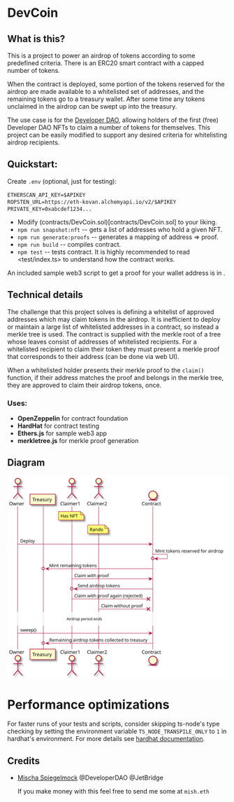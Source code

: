 # DevCoin

## What is this?

This is a project to power an airdrop of tokens according to some predefined criteria. There is an ERC20 smart contract with a capped number of tokens.

When the contract is deployed, some portion of the tokens reserved for the airdrop are made available to a whitelisted set of addresses, and the remaining tokens go to a treasury wallet. After some time any tokens unclaimed in the airdrop can be swept up into the treasury.

The use case is for the [Developer DAO](https://www.developerdao.com/), allowing holders of the first (free) Developer DAO NFTs to claim a number of tokens for themselves. This project can be easily modified to support any desired criteria for whitelisting airdrop recipients.

## Quickstart:

Create `.env` (optional, just for testing):

```
ETHERSCAN_API_KEY=$APIKEY
ROPSTEN_URL=https://eth-kovan.alchemyapi.io/v2/$APIKEY
PRIVATE_KEY=0xabcdef1234...
```

- Modify (contracts/DevCoin.sol)[contracts/DevCoin.sol] to your liking.
- `npm run snapshot:nft` -- gets a list of addresses who hold a given NFT.
- `npm run generate:proofs` -- generates a mapping of address => proof.
- `npm run build` -- compiles contract.
- `npm test` -- tests contract. It is highly recommended to read <test/index.ts> to understand how the contract works.

An included sample web3 script to get a proof for your wallet address is in <web/>.

## Technical details

The challenge that this project solves is defining a whitelist of approved addresses which may claim tokens in the airdrop. It is inefficient to deploy or maintain a large list of whitelisted addresses in a contract, so instead a merkle tree is used. The contract is supplied with the merkle root of a tree whose leaves consist of addresses of whitelisted recipients. For a whitelisted recipient to claim their token they must present a merkle proof that corresponds to their address (can be done via web UI).

When a whitelisted holder presents their merkle proof to the `claim()` function, if their address matches the proof and belongs in the merkle tree, they are approved to claim their airdrop tokens, once.

### Uses:

- **OpenZeppelin** for contract foundation
- **HardHat** for contract testing
- **Ethers.js** for sample web3 app
- **merkletree.js** for merkle proof generation

## Diagram

![Diagram](doc/diagram.svg)

# Performance optimizations

For faster runs of your tests and scripts, consider skipping ts-node's type checking by setting the environment variable `TS_NODE_TRANSPILE_ONLY` to `1` in hardhat's environment. For more details see [hardhat documentation](https://hardhat.org/guides/typescript.html#performance-optimizations).

## Credits

- [Mischa Spiegelmock](https://twitter.com/spiegelmock) @DeveloperDAO @JetBridge

  If you make money with this feel free to send me some at `mish.eth`
